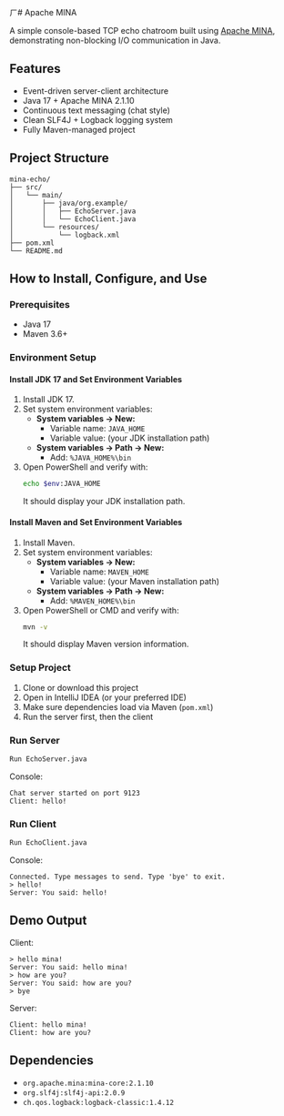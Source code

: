 ㄏ# Apache MINA 

A simple console-based TCP echo chatroom built using [Apache MINA](https://mina.apache.org/), demonstrating non-blocking I/O communication in Java.

## Features

- Event-driven server-client architecture
- Java 17 + Apache MINA 2.1.10
- Continuous text messaging (chat style)
- Clean SLF4J + Logback logging system
- Fully Maven-managed project

## Project Structure

```
mina-echo/
├── src/
│   └── main/
│       ├── java/org.example/
│       │   ├── EchoServer.java
│       │   └── EchoClient.java
│       └── resources/
│           └── logback.xml
├── pom.xml
└── README.md
```

## How to Install, Configure, and Use

### Prerequisites

- Java 17
- Maven 3.6+

### Environment Setup

#### Install JDK 17 and Set Environment Variables

1. Install JDK 17.
2. Set system environment variables:
   - **System variables → New:**
     - Variable name: `JAVA_HOME`
     - Variable value: (your JDK installation path)
   - **System variables → Path → New:**
     - Add: `%JAVA_HOME%\bin`
3. Open PowerShell and verify with:
   ```bash
   echo $env:JAVA_HOME
   ```
   It should display your JDK installation path.

#### Install Maven and Set Environment Variables

1. Install Maven.
2. Set system environment variables:
   - **System variables → New:**
     - Variable name: `MAVEN_HOME`
     - Variable value: (your Maven installation path)
   - **System variables → Path → New:**
     - Add: `%MAVEN_HOME%\bin`
3. Open PowerShell or CMD and verify with:
   ```bash
   mvn -v
   ```
   It should display Maven version information.

### Setup Project

1. Clone or download this project
2. Open in IntelliJ IDEA (or your preferred IDE)
3. Make sure dependencies load via Maven (`pom.xml`)
4. Run the server first, then the client

### Run Server

```bash
Run EchoServer.java
```

Console:
```
Chat server started on port 9123
Client: hello!
```

### Run Client

```bash
Run EchoClient.java
```

Console:
```
Connected. Type messages to send. Type 'bye' to exit.
> hello!
Server: You said: hello!
```

## Demo Output

Client:
```
> hello mina!
Server: You said: hello mina!
> how are you?
Server: You said: how are you?
> bye
```

Server:
```
Client: hello mina!
Client: how are you?
```

## Dependencies

- `org.apache.mina:mina-core:2.1.10`
- `org.slf4j:slf4j-api:2.0.9`
- `ch.qos.logback:logback-classic:1.4.12`
